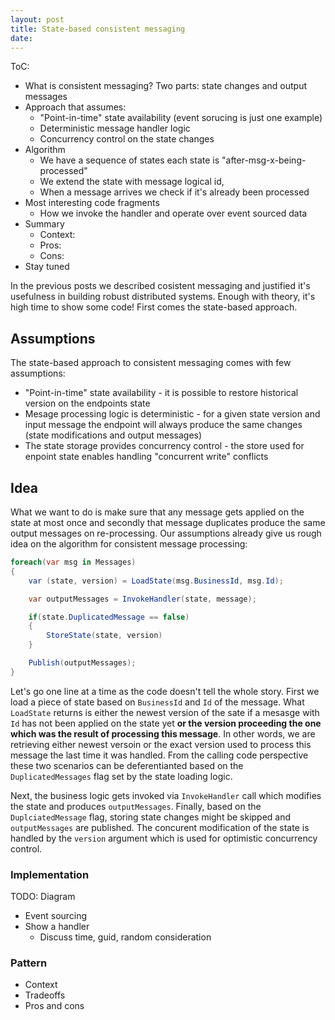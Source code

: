 ```yaml
---
layout: post
title: State-based consistent messaging
date: 
---
```


ToC:

 - What is consistent messaging? Two parts: state changes and output messages
 - Approach that assumes:
    - "Point-in-time" state availability (event sorucing is just one example)
    - Deterministic message handler logic
    - Concurrency control on the state changes
 - Algorithm
    - We have a sequence of states each state is "after-msg-x-being-processed"
    - We extend the state with message logical id,
    - When a message arrives we check if it's already been processed
 - Most interesting code fragments
    - How we invoke the handler and operate over event sourced data
 - Summary
    - Context:
    - Pros:
    - Cons:
 - Stay tuned

In the previous posts we described cosistent messaging and justified it's usefulness in building robust distributed systems. Enough with theory, it's high time to show some code! First comes the state-based approach.

## Assumptions

The state-based approach to consistent messaging comes with few assumptions:

* "Point-in-time" state availability - it is possible to restore historical version on the endpoints state
* Mesage processing logic is deterministic - for a given state version and input message the endpoint will always produce the same changes (state modifications and output messages)
* The state storage provides concurrency control - the store used for enpoint state enables handling "concurrent write" conflicts

## Idea

What we want to do is make sure that any message gets applied on the state at most once and secondly that message duplicates produce the same output messages on re-processing. Our assumptions already give us rough idea on the algorithm for consistent message processing:


```C# {linenos=table,hl_lines=[8,"15-17"],linenostart=199}
foreach(var msg in Messages)
{
    var (state, version) = LoadState(msg.BusinessId, msg.Id);

    var outputMessages = InvokeHandler(state, message);

    if(state.DuplicatedMessage == false)
    {
        StoreState(state, version)
    } 

    Publish(outputMessages);
}
```

Let's go one line at a time as the code doesn't tell the whole story. First we load a piece of state based on `BusinessId` and `Id` of the message. What `LoadState` returns is either the newest version of the sate if a mesasge with `Id` has not been applied on the state yet **or the version proceeding the one which was the result of processing this message**. In other words, we are retrieving either newest versoin or the exact version used to process this message the last time it was handled. From the calling code perspective these two scenarios can be deferentianted based on the `DuplicatedMessages` flag set by the state loading logic.

Next, the business logic gets invoked via `InvokeHandler` call which modifies the state and produces `outputMessages`. Finally, based on the `DuplciatedMessage` flag, storing state changes might be skipped and `outputMessages` are published. The concurent modification of the state is handled by the `version` argument which is used for optimistic concurrency control.

### Implementation

TODO: Diagram

* Event sourcing
* Show a handler 
  * Discuss time, guid, random consideration


### Pattern
 * Context
 * Tradeoffs
 * Pros and cons






[^1]: 